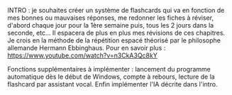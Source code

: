 INTRO : je souhaites créer un système de flashcards qui va en fonction de mes bonnes ou mauvaises réponses, me redonner les fiches à réviser, 
d'abord chaque jour pour la 1ère semaine puis,  tous les 2 jours dans la seconde, etc... Il espacera de plus en plus mes révisions de ces chapitres. 
Je crois en la méthode de la répétition espacé théorisé par le philosophe allemande Hermann Ebbinghaus.
Pour en savoir plus : https://www.youtube.com/watch?v=n3CkA3Qc8kY




Fonctions supplémentaires à implémenter : lancement du programme automatique dès le début de Windows, compte à rebours, 
lecture de la flashcard par assistant vocal. Enfin implémenter l'IA décrite dans l'intro.